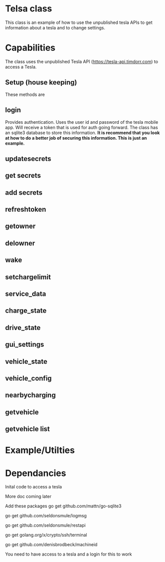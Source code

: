 # Telsa class
This class is an example of how to use the unpublished tesla APIs to get information about a tesla and to change settings.

# Capabilities
The class uses the unpublished Tesla API (https://tesla-api.timdorr.com) to access a Tesla.

## Setup (house keeping)
These methods are 

## login
Provides authentication.  Uses the user id and password of the tesla mobile app.  Will receive a token that is used for auth going forward.  The class has an sqlite3 database to store this information. **It is recommend that you look at how to do a better job of securing this information.  This is just an example.**

## updatesecrets
## get secrets
## add secrets
## refreshtoken
## getowner
## delowner
## wake
## setchargelimit
## service_data
## charge_state
## drive_state
## gui_settings
## vehicle_state
## vehicle_config
## nearbycharging
## getvehicle
## getvehicle list



# Example/Utilties

# Dependancies

Inital code to access a tesla

More doc coming later


Add these packages
go get github.com/mattn/go-sqlite3

go get github.com/seldonsmule/logmsg

go get github.com/seldonsmule/restapi

go get golang.org/x/crypto/ssh/terminal

go get github.com/denisbrodbeck/machineid

You need to have access to a tesla and a login for this to work

